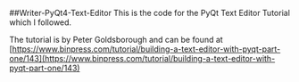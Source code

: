 ##Writer-PyQt4-Text-Editor
This is the code for the PyQt Text Editor Tutorial which I followed.

The tutorial is by Peter Goldsborough and  can be found at [https://www.binpress.com/tutorial/building-a-text-editor-with-pyqt-part-one/143](https://www.binpress.com/tutorial/building-a-text-editor-with-pyqt-part-one/143)
